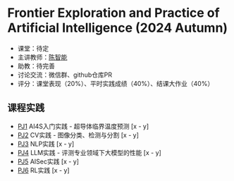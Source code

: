 Frontier Exploration and Practice of Artificial Intelligence (2024 Autumn)
==========================

- 课堂：待定 
- 主讲教师：[陈智能](https://zhinchenfd.github.io/)
- 助教：待完善
- 讨论交流：微信群、github仓库PR
- 评分：课堂表现（20%）、平时实践成绩（40%）、结课大作业（40%）

课程实践
----------

- [PJ1](pj1) AI4S入门实践 - 超导体临界温度预测 [x - y]
- [PJ2](pj2) CV实践 - 图像分类、检测与分割 [x - y]
- [PJ3](pj3) NLP实践 [x - y]
- [PJ4](pj4) LLM实践 - 评测专业领域下大模型的性能 [x - y]
- [PJ5](pj5) AISec实践 [x - y]
- [PJ6](pj6) RL实践 [x - y]
